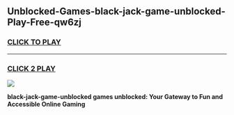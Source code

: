 
## Unblocked-Games-black-jack-game-unblocked-Play-Free-qw6zj
<h3>
<a href="https://premium76.site?title=black-jack-game-unblocked&ref=10A">CLICK TO PLAY</a></h3>
<hr>

<h3>
<a href="https://premium76.site?title=black-jack-game-unblocked&ref=10A">CLICK 2 PLAY</a>
  
</h3>

<a href="https://premium76.site?title=black-jack-game-unblocked&ref=10A"><img src="https://clearcache.store/games.png"></a>


**black-jack-game-unblocked games unblocked: Your Gateway to Fun and Accessible Online Gaming**
